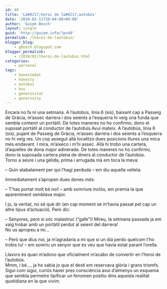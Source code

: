 ```yaml
---
id: 49
title: 'L&#8217;heroi de l&#8217;autobús'
date: '2010-02-11T20:04:00+00:00'
author: 'Guiem Bosch'
layout: single
guid: 'http://guiem.info/?p=49'
permalink: /lheroi-de-lautobus/
blogger_blog:
    - gbosch.blogspot.com
blogger_permalink:
    - /2010/02/lheroi-de-lautobus.html
categories:
    - personal
tags:
    - honestedat
    - honesty
    - autobus
    - bus
    - generositat
    - generosity
---
```


Encara no fa ni una setmana. A l’autobús, línia 6 (sis), baixant cap a Passeig de Gràcia, m’assec darrera i dos seients a l’esquerra hi veig una funda que sembla contenir un portàtil. De totes maneres no ho confirmo, dono el suposat portàtil al conductor de l’autobús.Avui mateix. A l’autobús, línia 6 (sis), pujant de Passeig de Gràcia, m’assec darrera i dos seients a l’esquerra no hi veig res. Un cop assegut allà localitzo dues posicions lliures una mica més endavant. I mira, m’aixeco i m’hi assec. Allà hi trobo una cartera, d’aquelles de dona major adinerada. De totes maneres no ho confirmo, dono la suposada cartera plena de diners al conductor de l’autobús.  
Torno a seure i una gèlida, prima i arrugada mà em toca la meva:

– Quin atabalament per qui l’hagi perduda – em diu aquella velleta.

Immediatament s’apropen dues dones més:

– T’has portat molt bé noi! – amb somriure inclòs, em premia la que aparentment semblava major.

I jo, la veritat, no sé què dir (en cap moment se m’havia passat pel cap un altre tipus d’actuació). Però dic:

– Senyores, però si sóc malastruc (“gafe”)! Mireu, la setmana passada ja em vaig trobar amb un portàtil perdut al seient del darrera!  
No us apropeu a mi…

– Però que dius noi, ja m’agradaria a mi que si un dia perdo quelcom t’ho trobis tu! – em somriu un senyor que es veu que havia estat parant l’orella.

Llavors és quan m’adono que oficialment m’acabo de convertir en l’heroi de l’autobús.  
Mmm, i bé…, ja ho sabia jo que el destí em reservava glòria i grans triomfs.  
Sigui com sigui, curiós haver pres consciència avui d’almenys un esquema que sembla permetre tipificar un fenomen positiu dins aquesta realitat quotidiana en la que vivim.
